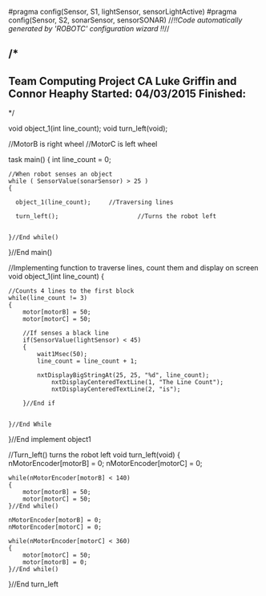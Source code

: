 #pragma config(Sensor, S1,     lightSensor,    sensorLightActive)
#pragma config(Sensor, S2,     sonarSensor,    sensorSONAR)
//*!!Code automatically generated by 'ROBOTC' configuration wizard               !!*//

/* 
-----------------------------------
Team Computing Project CA
Luke Griffin and Connor Heaphy
Started: 04/03/2015
Finished:
-----------------------------------
*/

void object_1(int line_count);
void turn_left(void);


//MotorB is right wheel 
//MotorC is left wheel


task main()
{
	int line_count = 0;
	
	
	//When robot senses an object 
	while ( SensorValue(sonarSensor) > 25 ) 
	{
	 
	  object_1(line_count); 	//Traversing lines

	  turn_left();						//Turns the robot left
	   

	}//End while()
 
}//End main()


//Implementing function to traverse lines, count them and display on screen
void object_1(int line_count) 
{
	
	//Counts 4 lines to the first block
	while(line_count != 3)
	{
	    motor[motorB] = 50;
	    motor[motorC] = 50;
	    
	    //If senses a black line
	    if(SensorValue(lightSensor) < 45)
	    {   
	        wait1Msec(50);
	        line_count = line_count + 1;
	        
	        nxtDisplayBigStringAt(25, 25, "%d", line_count);
	  			nxtDisplayCenteredTextLine(1, "The Line Count");
	  			nxtDisplayCenteredTextLine(2, "is");
	  			
	    }//End if
	
	    
	}//End While

	
}//End implement object1



//Turn_left() turns the robot left
void turn_left(void)
{
	nMotorEncoder[motorB] = 0;
	nMotorEncoder[motorC] = 0;
	
	while(nMotorEncoder[motorB] < 140)
	{
		motor[motorB] = 50;
		motor[motorC] = 50;
	}//End while()
	
	nMotorEncoder[motorB] = 0;
	nMotorEncoder[motorC] = 0;
	
	while(nMotorEncoder[motorC] < 360)
	{
		motor[motorC] = 50;
		motor[motorB] = 0;
	}//End while()
	
}//End turn_left
	

